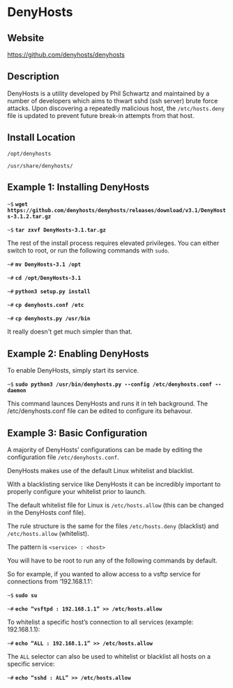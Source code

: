 
DenyHosts
=========

Website
-------

<https://github.com/denyhosts/denyhosts>

Description
-----------

DenyHosts is a utility developed by Phil Schwartz and maintained by a number of developers which aims
to thwart sshd (ssh server) brute force attacks. Upon discovering a repeatedly malicious host, the `/etc/hosts.deny` 
file is updated to prevent future break-in attempts from that host.


Install Location
----------------
`/opt/denyhosts`

`/usr/share/denyhosts/`

Example 1: Installing DenyHosts
-------------------------------

`~$` **`wget https://github.com/denyhosts/denyhosts/releases/download/v3.1/DenyHosts-3.1.2.tar.gz`**

`~$` **`tar zxvf DenyHosts-3.1.tar.gz`**

The rest of the install process requires elevated privileges. You can either switch to root, or run the 
following commands with `sudo`.

`~#` **`mv DenyHosts-3.1 /opt`**

`~#` **`cd /opt/DenyHosts-3.1`**

`~#` **`python3 setup.py install`**

`~#` **`cp denyhosts.conf /etc`**

`~#` **`cp denyhosts.py /usr/bin`**

It really doesn't get much simpler than that.

Example 2: Enabling DenyHosts
-----------------------------

To enable DenyHosts, simply start its service.

`~$` **`sudo python3 /usr/bin/denyhosts.py --config /etc/denyhosts.conf --daemon`**

This command launces DenyHosts and runs it in teh background. The /etc/denyhosts.conf
file can be edited to configure its behavour.

Example 3: Basic Configuration
------------------------------

A majority of DenyHosts’ configurations can be made by editing the configuration file 
`/etc/denyhosts.conf`.

DenyHosts makes use of the default Linux whitelist and blacklist.

With a blacklisting service like DenyHosts it can be incredibly important to properly configure 
your whitelist prior to launch.  

The default whitelist file for Linux is `/etc/hosts.allow` (this can be changed in the DenyHosts conf file).  

The rule structure is the same for the files `/etc/hosts.deny` (blacklist) and `/etc/hosts.allow` (whitelist).

The pattern is `<service> : <host>`

You will have to be root to run any of the following commands by default.

So for example, if you wanted to allow access to a vsftp service for connections from ‘192.168.1.1’:

`~$` **`sudo su`**

`~#` **`echo “vsftpd : 192.168.1.1” >> /etc/hosts.allow`**

To whitelist a specific host’s connection to all services (example: 192.168.1.1):

`~#` **`echo “ALL : 192.168.1.1” >> /etc/hosts.allow`**

The `ALL` selector can also be used to whitelist or blacklist all hosts on a specific service:

`~#` **`echo “sshd : ALL” >> /etc/hosts.allow`**

